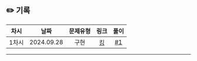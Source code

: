 ## ✏️ 기록   

| 차시 |    날짜    | 문제유형 | 링크 | 풀이 |
|:----:|:---------:|:----:|:-----:|:----:|
| 1차시 | 2024.09.28 |  구현  | [킹](https://www.acmicpc.net/problem/1063) | [#1](https://github.com/AlgoLeadMe/AlgoLeadMe-12/pull/1) |
---

